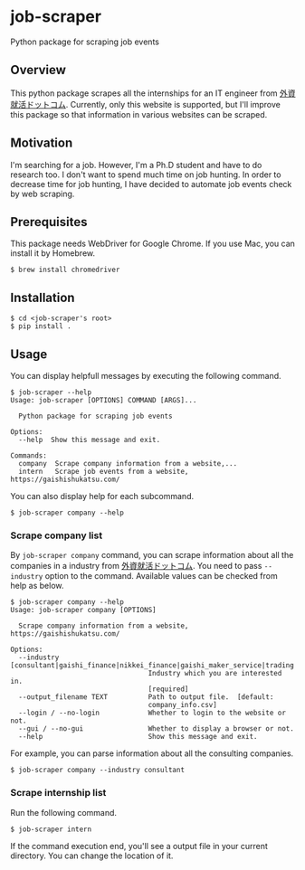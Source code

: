 # job-scraper
Python package for scraping job events

## Overview

This python package scrapes all the internships for an IT engineer from [外資就活ドットコム](https://gaishishukatsu.com/recruiting_info). Currently, only this website is supported, but I'll improve this package so that information in various websites can be scraped.

## Motivation

I'm searching for a job. However, I'm a Ph.D student and have to do research too. I don't want to spend much time on job hunting. In order to decrease time for job hunting, I have decided to automate job events check by web scraping.

## Prerequisites

This package needs WebDriver for Google Chrome. If you use Mac, you can install it by Homebrew.

```shell
$ brew install chromedriver
```

## Installation

```shell
$ cd <job-scraper's root>
$ pip install .
```

## Usage

You can display helpfull messages by executing the following command.

```shell
$ job-scraper --help
Usage: job-scraper [OPTIONS] COMMAND [ARGS]...

  Python package for scraping job events

Options:
  --help  Show this message and exit.

Commands:
  company  Scrape company information from a website,...
  intern   Scrape job events from a website, https://gaishishukatsu.com/
```

You can also display help for each subcommand.

```shell
$ job-scraper company --help
```

### Scrape company list

By `job-scraper company` command, you can scrape information about all the companies in a industry from [外資就活ドットコム](https://gaishishukatsu.com/company). You need to pass `--industry` option to the command. Available values can be checked from help as below.

```shell
$ job-scraper company --help
Usage: job-scraper company [OPTIONS]

  Scrape company information from a website, https://gaishishukatsu.com/

Options:
  --industry [consultant|gaishi_finance|nikkei_finance|gaishi_maker_service|trading|civil_servant|it_service|nikkei_maker|media|construction]
                                  Industry which you are interested in.
                                  [required]
  --output_filename TEXT          Path to output file.  [default:
                                  company_info.csv]
  --login / --no-login            Whether to login to the website or not.
  --gui / --no-gui                Whether to display a browser or not.
  --help                          Show this message and exit.
```

For example, you can parse information about all the consulting companies.

```shell
$ job-scraper company --industry consultant
```

### Scrape internship list

Run the following command.

```shell
$ job-scraper intern
```

If the command execution end, you'll see a output file in your current directory. You can change the location of it.
